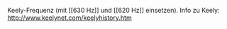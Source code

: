 Keely-Frequenz (mit [[630 Hz]] und [[620 Hz]] einsetzen). 
Info zu Keely: http://www.keelynet.com/keelyhistory.htm